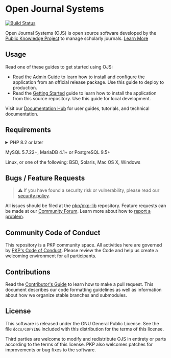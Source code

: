 # Open Journal Systems

[![Build Status](https://github.com/pkp/ojs/actions/workflows/main.yml/badge.svg)](https://github.com/pkp/ojs/actions/workflows/main.yml)

Open Journal Systems (OJS) is open source software developed by the [Public Knowledge Project](https://pkp.sfu.ca/) to manage scholarly journals. [Learn More](https://pkp.sfu.ca/software/ojs/)

## Usage

Read one of these guides to get started using OJS:

- Read the [Admin Guide](https://docs.pkp.sfu.ca/admin-guide/) to learn how to install and configure the application from an official release package. Use this guide to deploy to production.
- Read the [Getting Started](https://docs.pkp.sfu.ca/dev/documentation/en/getting-started) guide to learn how to install the application from this source repository. Use this guide for local development.

Visit our [Documentation Hub](https://docs.pkp.sfu.ca/) for user guides, tutorials, and technical documentation.

## Requirements

<details>
<summary>PHP 8.2 or later</summary>

The following list of platform requirements was generated by the Composer `check-platform-reqs` tool. The version numbers shown are examples and should not be interpreted as minimum requirements.

  ```
$ composer -d lib/pkp check-platform-reqs
Checking platform requirements for packages in the vendor dir
composer-plugin-api  2.6.0      success                                       
composer-runtime-api 2.2.2      success                                       
ext-bcmath           8.2.28     success                                       
ext-ctype            *          success provided by symfony/polyfill-ctype    
ext-curl             8.2.28     success                                       
ext-dom              20031129   success                                       
ext-fileinfo         8.2.28     success                                       
ext-filter           8.2.28     success                                       
ext-ftp              8.2.28     success                                       
ext-gd               8.2.28     success                                       
ext-hash             8.2.28     success                                       
ext-intl             8.2.28     success                                       
ext-json             8.2.28     success                                       
ext-libxml           8.2.28     success                                       
ext-mbstring         *          success provided by symfony/polyfill-mbstring 
ext-openssl          8.2.28     success                                       
ext-pcre             8.2.28     success                                       
ext-phar             8.2.28     success                                       
ext-session          8.2.28     success                                       
ext-simplexml        8.2.28     success                                       
ext-spl              8.2.28     success                                       
ext-tokenizer        8.2.28     success                                       
ext-xml              8.2.28     success                                       
ext-xmlwriter        8.2.28     success                                       
ext-zip              1.21.1     success                                       
ext-zlib             8.2.28     success                                       
lib-pcre             10.42      success                                       
php                  8.2.28     success
  ```

</details>

MySQL 5.7.22+, MariaDB 4.1+ or PostgreSQL 9.5+

Linux, or one of the following: BSD, Solaris, Mac OS X, Windows

## Bugs / Feature Requests

> ⚠️ If you have found a security risk or vulnerability, please read our [security policy](SECURITY.md).

All issues should be filed at the [pkp/pkp-lib](https://github.com/pkp/pkp-lib/issues/) repository. Feature requests can be made at our [Community Forum](https://forum.pkp.sfu.ca/). Learn more about how to [report a problem](https://docs.pkp.sfu.ca/dev/contributors/#report-a-problem).

## Community Code of Conduct

This repository is a PKP community space. All activities here are governed by [PKP's Code of Conduct](https://pkp.sfu.ca/code-of-conduct/). Please review the Code and help us create a welcoming environment for all participants.

## Contributions

Read the [Contributor's Guide](https://docs.pkp.sfu.ca/dev/contributors/) to learn how to make a pull request. This document describes our code formatting guidelines as well as information about how we organize stable branches and submodules.

## License

This software is released under the GNU General Public License. See the file `docs/COPYING` included with this distribution for the terms of this license.

Third parties are welcome to modify and redistribute OJS in entirety or parts according to the terms of this license. PKP also welcomes patches for improvements or bug fixes to the software.
